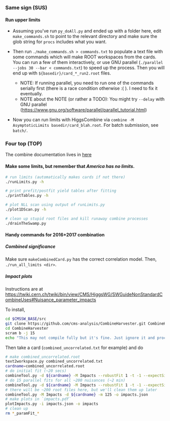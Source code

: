 ### Same sign (SUS)

#### Run upper limits

* Assuming you've run `py_doAll.py` and ended up with a folder here,
edit `make_commands.sh` to point to the relevant directory and make sure
the glob string for `procs` includes what you want. 

* Then run `./make_commands.sh > commands.txt`
to populate a text file with some commands which will make ROOT workspaces from the cards.
You can run a few of them interactively, or use GNU parallel (`./parallel --jobs 30 --bar < commands.txt`)
to speed up the process. Then you will end up with `${basedir}/card_*_run2.root` files.
  * NOTE: If running parallel, you need to run one of the commands serially first (there is a race condition otherwise :( ). I need to fix it eventually.
  * NOTE about the NOTE (or rather a TODO): You might try `--delay` with GNU parallel (https://www.gnu.org/software/parallel/parallel_tutorial.html)

* Now you can run limits with HiggsCombine via `combine -M AsymptoticLimits basedir/card_blah.root`.  For batch submission, see `batch/`.

### Four top (TOP)

The combine documentation lives in [here](https://twiki.cern.ch/twiki/bin/view/CMS/SWGuideHiggsAnalysisCombinedLimit#How_to_run_the_tool)

#### Make some limits, but remember that *America has no limits*.
```bash
# run limits (automatically makes cards if not there)
./runLimits.py -h

# print prefit/postfit yield tables after fitting
./printTables.py -h

# plot NLL scan using output of runLimits.py
./plot1DScan.py -h

# clean up stupid root files and kill runaway combine processes
./drainTheSwamp.py
```

#### Handy commands for 2016+2017 combination

##### Combined significance

Make sure `makeCombinedCard.py` has the correct correlation model. Then,
`./run_all_limits <dir>`.



##### Impact plots
Instructions are at https://twiki.cern.ch/twiki/bin/view/CMS/HiggsWG/SWGuideNonStandardCombineUses#Nuisance_parameter_impacts

To install,
```bash
cd $CMSSW_BASE/src
git clone https://github.com/cms-analysis/CombineHarvester.git CombineHarvester
cd CombineHarvester
scram b -j 15
echo "This may not compile fully but it's fine. Just ignore it and proceed."
```

Then take a card (`combined_uncorrelated.txt` for example) and do
```bash
# make combined_uncorrelated.root
text2workspace.py combined_uncorrelated.txt
cardname=combined_uncorrelated.root
# do initial fit (~20 secs)
combineTool.py -d ${cardname} -M Impacts --robustFit 1 -t -1 --expectSignal=1 -m 125 --doInitialFit
# do 15 parallel fits for all ~200 nuisances (~2 min)
combineTool.py -d ${cardname} -M Impacts --robustFit 1 -t -1 --expectSignal=1 -m 125 --doFits --parallel 15 
# there will be ~200 root files here, but we'll clean them up later
combineTool.py -M Impacts -d ${cardname} -m 125 -o impacts.json
# make plots in `impacts.pdf`
plotImpacts.py -i impacts.json -o impacts
# clean up
rm *_paramFit_*
```

